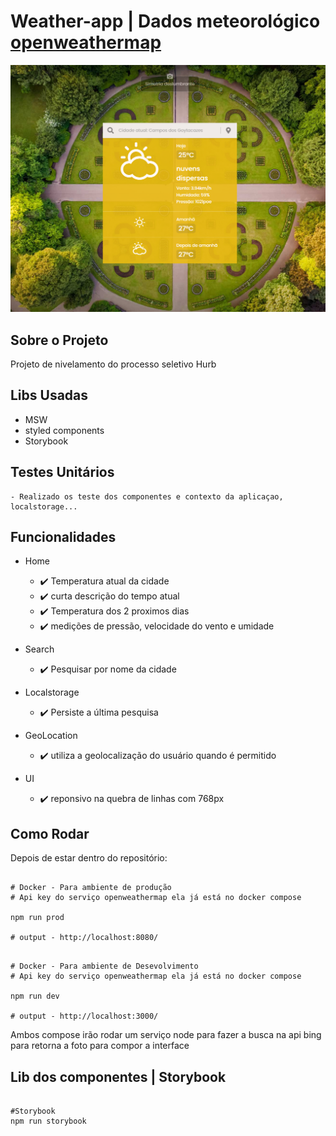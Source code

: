 # Weather-app | Dados meteorológico [openweathermap](https://openweathermap.org/api)

![Preview-Screens](ui_01.png)

## Sobre o Projeto

Projeto de nivelamento do processo seletivo Hurb

## Libs Usadas

- MSW
- styled components
- Storybook

## Testes Unitários

    - Realizado os teste dos componentes e contexto da aplicaçao, localstorage...

## Funcionalidades

- Home

  - :heavy_check_mark: Temperatura atual da cidade
  - :heavy_check_mark: curta descrição do tempo atual
  - :heavy_check_mark: Temperatura dos 2 proximos dias
  - :heavy_check_mark: medições de pressão, velocidade do vento e umidade

- Search

  - :heavy_check_mark: Pesquisar por nome da cidade

- Localstorage

  - :heavy_check_mark: Persiste a última pesquisa

- GeoLocation

  - :heavy_check_mark: utiliza a geolocalização do usuário quando é permitido

- UI
  - :heavy_check_mark: reponsivo na quebra de linhas com 768px

## Como Rodar

Depois de estar dentro do repositório:

```

# Docker - Para ambiente de produção
# Api key do serviço openweathermap ela já está no docker compose

npm run prod

# output - http://localhost:8080/

```

```

# Docker - Para ambiente de Desevolvimento
# Api key do serviço openweathermap ela já está no docker compose

npm run dev

# output - http://localhost:3000/

```

Ambos compose irão rodar um serviço node para fazer a busca na api bing para retorna a foto para compor a interface

## Lib dos componentes | Storybook

```

#Storybook
npm run storybook

```
